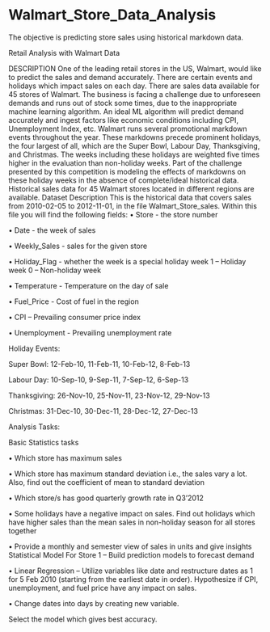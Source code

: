 # Walmart_Store_Data_Analysis
The objective is predicting store sales using historical markdown data.

Retail Analysis with Walmart Data

DESCRIPTION
One of the leading retail stores in the US, Walmart, would like to predict the sales and demand accurately. There are certain events and holidays which impact sales on each day. There are sales data available for 45 stores of Walmart. The business is facing a challenge due to unforeseen demands and runs out of stock some times, due to the inappropriate machine learning algorithm. An ideal ML algorithm will predict demand accurately and ingest factors like economic conditions including CPI, Unemployment Index, etc.
Walmart runs several promotional markdown events throughout the year. These markdowns precede prominent holidays, the four largest of all, which are the Super Bowl, Labour Day, Thanksgiving, and Christmas. The weeks including these holidays are weighted five times higher in the evaluation than non-holiday weeks. Part of the challenge presented by this competition is modeling the effects of markdowns on these holiday weeks in the absence of complete/ideal historical data. Historical sales data for 45 Walmart stores located in different regions are available.
Dataset Description
This is the historical data that covers sales from 2010-02-05 to 2012-11-01, in the file Walmart_Store_sales. Within this file you will find the following fields:
•	Store - the store number

•	Date - the week of sales

•	Weekly_Sales -  sales for the given store

•	Holiday_Flag - whether the week is a special holiday week 1 – Holiday week 0 – Non-holiday week

•	Temperature - Temperature on the day of sale

•	Fuel_Price - Cost of fuel in the region

•	CPI – Prevailing consumer price index

•	Unemployment - Prevailing unemployment rate

Holiday Events:

Super Bowl: 12-Feb-10, 11-Feb-11, 10-Feb-12, 8-Feb-13

Labour Day: 10-Sep-10, 9-Sep-11, 7-Sep-12, 6-Sep-13

Thanksgiving: 26-Nov-10, 25-Nov-11, 23-Nov-12, 29-Nov-13

Christmas: 31-Dec-10, 30-Dec-11, 28-Dec-12, 27-Dec-13

Analysis Tasks:

Basic Statistics tasks

•	Which store has maximum sales

•	Which store has maximum standard deviation i.e., the sales vary a lot. Also, find out the coefficient of mean to standard deviation

•	Which store/s has good quarterly growth rate in Q3’2012

•	Some holidays have a negative impact on sales. Find out holidays which have higher sales than the mean sales in non-holiday season for all stores together

•	Provide a monthly and semester view of sales in units and give insights Statistical Model
For Store 1 – Build  prediction models to forecast demand

•	Linear Regression – Utilize variables like date and restructure dates as 1 for 5 Feb 2010 (starting from the earliest date in order). Hypothesize if CPI, unemployment, and fuel price have any impact on sales.

•	Change dates into days by creating new variable.

Select the model which gives best accuracy.

